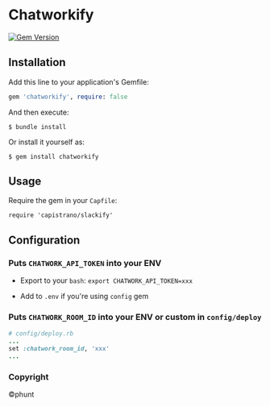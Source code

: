# Chatworkify

[![Gem Version](https://badge.fury.io/rb/chatworkify.svg)](https://badge.fury.io/rb/chatworkify)

## Installation

Add this line to your application's Gemfile:

```ruby
gem 'chatworkify', require: false
```

And then execute:

    $ bundle install

Or install it yourself as:

    $ gem install chatworkify

## Usage

Require the gem in your `Capfile`:

    require 'capistrano/slackify'

## Configuration

### Puts `CHATWORK_API_TOKEN` into your ENV

- Export to your `bash`: `export CHATWORK_API_TOKEN=xxx`

- Add to `.env` if you're using `config` gem


### Puts `CHATWORK_ROOM_ID` into your ENV or custom in `config/deploy`

```ruby
# config/deploy.rb
...
set :chatwork_room_id, 'xxx'
...
```

### Copyright

©phunt
